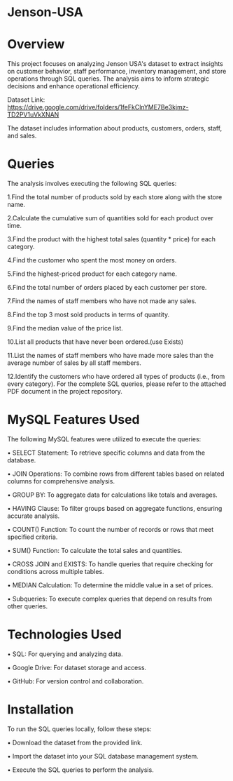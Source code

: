 # Jenson-USA

# Overview
This project focuses on analyzing Jenson USA's dataset to extract insights on customer behavior, staff performance, inventory management, and store operations through SQL queries. The analysis aims to inform strategic decisions and enhance operational efficiency.

Dataset Link: https://drive.google.com/drive/folders/1feFkClnYME7Be3kjmz-TD2PV1uVkXNAN

The dataset includes information about products, customers, orders, staff, and sales.

# Queries
The analysis involves executing the following SQL queries:

1.Find the total number of products sold by each store along with the store name.

2.Calculate the cumulative sum of quantities sold for each product over time.

3.Find the product with the highest total sales (quantity * price) for each category.

4.Find the customer who spent the most money on orders.

5.Find the highest-priced product for each category name.

6.Find the total number of orders placed by each customer per store.

7.Find the names of staff members who have not made any sales.

8.Find the top 3 most sold products in terms of quantity.

9.Find the median value of the price list. 

10.List all products that have never been ordered.(use Exists)

11.List the names of staff members who have made more sales than the average number of sales by all staff members.

12.Identify the customers who have ordered all types of products (i.e., from every category).
For the complete SQL queries, please refer to the attached PDF document in the project repository.

# MySQL Features Used

The following MySQL features were utilized to execute the queries:

 &#8226; SELECT Statement: To retrieve specific columns and data from the database.

 &#8226; JOIN Operations: To combine rows from different tables based on related columns for comprehensive analysis.
 
 &#8226; GROUP BY: To aggregate data for calculations like totals and averages.
 
 &#8226; HAVING Clause: To filter groups based on aggregate functions, ensuring accurate analysis.
 
 &#8226; COUNT() Function: To count the number of records or rows that meet specified criteria.
 
 &#8226; SUM() Function: To calculate the total sales and quantities.
 
 &#8226; CROSS JOIN and EXISTS: To handle queries that require checking for conditions across multiple tables.
 
 &#8226; MEDIAN Calculation: To determine the middle value in a set of prices.

 &#8226; Subqueries: To execute complex queries that depend on results from other queries.

# Technologies Used
 
 &#8226; SQL: For querying and analyzing data.
 
 &#8226; Google Drive: For dataset storage and access.

 &#8226; GitHub: For version control and collaboration.

# Installation
To run the SQL queries locally, follow these steps:

 &#8226; Download the dataset from the provided link.
 
 &#8226; Import the dataset into your SQL database management system.
 
 &#8226; Execute the SQL queries to perform the analysis.
